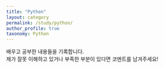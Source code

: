 ```yaml
---
title: "Python"
layout: category
permalink: /study/python/
author_profile: true
taxonomy: Python
---
```


배우고 공부한 내용들을 기록합니다.  
제가 잘못 이해하고 있거나 부족한 부분이 있다면 코멘트를 남겨주세요!
